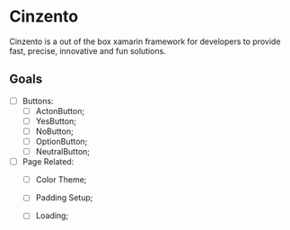 # Cinzento
Cinzento is a out of the box xamarin framework for developers to provide fast, precise, innovative and fun solutions.

## Goals
 - [ ] Buttons:
    - [ ] ActonButton;
    - [ ] YesButton;
    - [ ] NoButton;
    - [ ] OptionButton;
    - [ ] NeutralButton;

 - [ ] Page Related:
    - [ ] Color Theme;
    - [ ] Padding Setup;
    - [ ] Loading;

